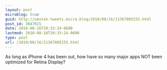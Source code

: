 ```yaml
---
layout: post
microblog: true
guid: http://vmstan-tweets.micro.blog/2010/08/16/21367005255.html
post_id: 3047015
date: 2010-08-16T20:33:24-0600
lastmod: 2010-08-16T20:33:24-0600
type: post
url: /2010/08/16/21367005255.html
---
```

As long as iPhone 4 has been out, how have so many major apps NOT been optimized for Retina Display?
